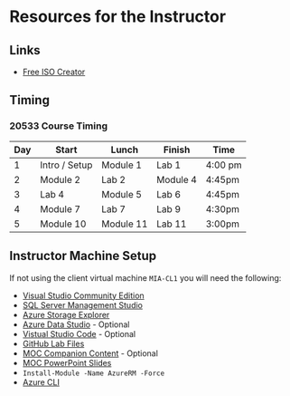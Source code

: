 # Resources for the Instructor

## Links

* [Free ISO Creator](http://www.minidvdsoft.com/isocreator/index.html)

## Timing

### 20533 Course Timing

| Day | Start | Lunch | Finish | Time |
|-|-|-|-|-|
| 1 | Intro / Setup | Module 1 | Lab 1 | 4:00 pm |
| 2 | Module 2 | Lab 2| Module 4 | 4:45pm |
| 3 | Lab 4 | Module 5 | Lab 6 | 4:45pm |
| 4 | Module 7 | Lab 7 | Lab 9 | 4:30pm |
| 5 | Module 10 | Module 11 | Lab 11 | 3:00pm |

## Instructor Machine Setup

If not using the client virtual machine `MIA-CL1` you will need the following:

* [Visual Studio Community Edition](https://visualstudio.microsoft.com/vs/community/)
* [SQL Server Management Studio](https://docs.microsoft.com/en-us/sql/ssms/download-sql-server-management-studio-ssms)
* [Azure Storage Explorer](https://azure.microsoft.com/en-au/features/storage-explorer/)
* [Azure Data Studio](https://docs.microsoft.com/en-us/sql/azure-data-studio/download) - Optional
* [Vistual Studio Code](https://code.visualstudio.com/) - Optional
* [GitHub Lab Files](https://github.com/MicrosoftLearning)
* [MOC Companion Content](https://www.microsoft.com/en-au/learning/companion-moc.aspx) - Optional
* [MOC PowerPoint Slides](https://learningdownloadcenter.microsoft.com/)
* `Install-Module -Name AzureRM -Force`
* [Azure CLI](https://docs.microsoft.com/en-us/cli/azure/install-azure-cli-windows)
